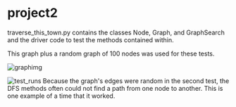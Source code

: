 # project2

traverse_this_town.py contains the classes Node, Graph, and GraphSearch and the driver code to test the methods contained within. 

This graph plus a random graph of 100 nodes was used for these tests. 

![graphimg](https://i.ibb.co/jg45h2F/image.png)

![test_runs](https://i.ibb.co/vJrYQsy/image.png)
Because the graph's edges were random in the second test, the DFS methods often could not find a path from one node to another. This is one example of a time that it worked. 
